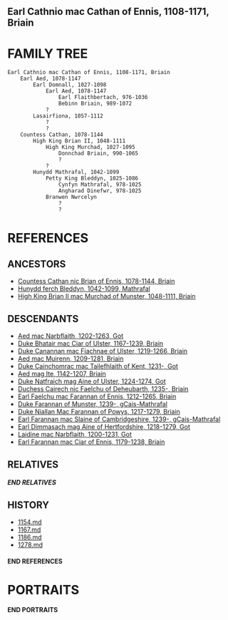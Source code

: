 ## Earl Cathnio mac Cathan of Ennis, 1108-1171, Briain

# FAMILY TREE

```
Earl Cathnio mac Cathan of Ennis, 1108-1171, Briain
    Earl Aed, 1078-1147
        Earl Domnall, 1027-1098
            Earl Aed, 1078-1147
                Earl Flaithbertach, 976-1036
                Bebinn Briain, 989-1072
            ?
        Lasairfiona, 1057-1112
            ?
            ?
    Countess Cathan, 1078-1144
        High King Brian II, 1048-1111
            High King Murchad, 1027-1095
                Donnchad Briain, 990-1065
                ?
            ?
        Hunydd Mathrafal, 1042-1099
            Petty King Bleddyn, 1025-1086
                Cynfyn Mathrafal, 978-1025
                Angharad Dinefwr, 978-1025
            Branwen Nwrcelyn
                ?
                ?
```

# REFERENCES

## ANCESTORS
* [Countess Cathan nic Brian of Ennis, 1078-1144, Briain](cathan_nic_brian_1078.md)
* [Hunydd ferch Bleddyn, 1042-1099, Mathrafal](hunydd_ferch_bleddyn_1042.md)
* [High King Brian II mac Murchad of Munster, 1048-1111, Briain](brian_ii_mac_murchad_1048.md)

## DESCENDANTS
* [Aed mac Narbflaith, 1202-1263, Got](aed_mac_narbflaith_1202.md)
* [Duke Bhatair mac Ciar of Ulster, 1167-1239, Briain](bhatair_mac_ciar_1167.md)
* [Duke Canannan mac Fiachnae of Ulster, 1219-1266, Briain](canannan_mac_fiachnae_1219.md)
* [Aed mac Muirenn, 1209-1281, Briain](aed_mac_muirenn_1209.md)
* [Duke Cainchomrac mac Tailefhlaith of Kent, 1231-, Got](cainchomrac_tailefhlaith_1231.md)
* [Aed mag Ite, 1142-1207, Briain](aed_mag_ite_1142.md)
* [Duke Natfraich mag Aine of Ulster, 1224-1274, Got](natfraich_mag_aine_1224.md)
* [Duchess Cairech nic Faelchu of Deheubarth, 1235-, Briain](cairech_nic_faelchu_1235.md)
* [Earl Faelchu mac Farannan of Ennis, 1212-1265, Briain](faelchu_mac_farannan_1212.md)
* [Duke Farannan of Munster, 1239-, gCais-Mathrafal](farannan_1239.md)
* [Duke Niallan Mac Farannan of Powys, 1217-1279, Briain](niallan_mac_farannan_1217.md)
* [Earl Farannan mac Slaine of Cambridgeshire, 1239-, gCais-Mathrafal](farannan_mac_slaine_1239.md)
* [Earl Dimmasach mag Aine of Hertfordshire, 1218-1279, Got](dimmasach_mag_aine_1218.md)
* [Laidine mac Narbflaith, 1200-1231, Got](laidine_mac_narbflaith_1200.md)
* [Earl Farannan mac Ciar of Ennis, 1179-1238, Briain](farannan_mac_ciar_1179.md)

## RELATIVES

##### END RELATIVES 
## HISTORY
* [1154.md](../h/1154.md)
* [1167.md](../h/1167.md)
* [1186.md](../h/1186.md)
* [1278.md](../h/1278.md)

#### END REFERENCES

# PORTRAITS

#### END PORTRAITS

